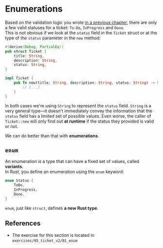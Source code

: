 # Enumerations

Based on the validation logic you wrote [in a previous chapter](../03_ticket_v1/02_validation.md), 
there are only a few valid statuses for a ticket: `To-Do`, `InProgress` and `Done`.  
This is not obvious if we look at the `status` field in the `Ticket` struct or at the type of the `status` 
parameter in the `new` method:

```rust
#[derive(Debug, PartialEq)]
pub struct Ticket {
    title: String,
    description: String,
    status: String,
}

impl Ticket {
    pub fn new(title: String, description: String, status: String) -> Self {
        // [...]
    }
}
```

In both cases we're using `String` to represent the `status` field.
`String` is a very general type—it doesn't immediately convey the information that the `status` field
has a limited set of possible values. Even worse, the caller of `Ticket::new` will only find out **at runtime**
if the status they provided is valid or not.

We can do better than that with **enumerations**.

## `enum`

An enumeration is a type that can have a fixed set of values, called **variants**.  
In Rust, you define an enumeration using the `enum` keyword:

```rust
enum Status {
    ToDo,
    InProgress,
    Done,
}
```

`enum`, just like `struct`, defines **a new Rust type**.

## References

- The exercise for this section is located in `exercises/05_ticket_v2/01_enum`
